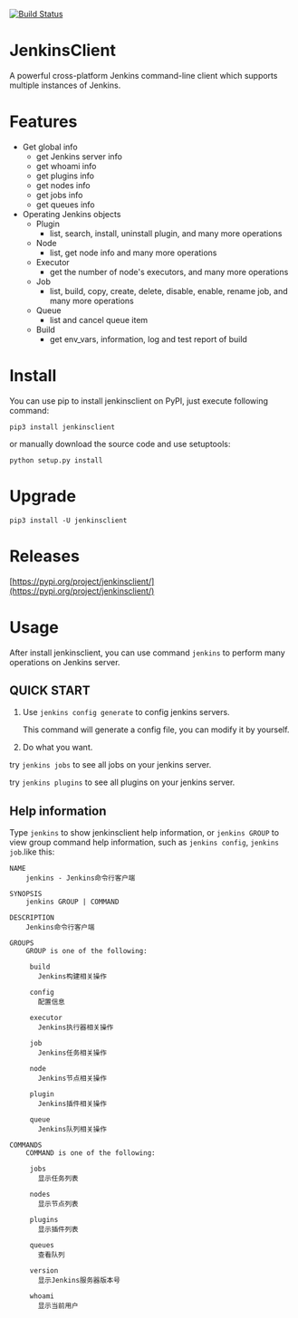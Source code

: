 [![Build Status](https://img.shields.io/travis/com/hummerstudio/jenkinsclient/master?logo=travis)](https://travis-ci.com/hummerstudio/jenkinsclient)

# JenkinsClient

A powerful cross-platform Jenkins command-line client which supports multiple instances of Jenkins.

# Features

- Get global info
    - get Jenkins server info
    - get whoami info
    - get plugins info
    - get nodes info
    - get jobs info
    - get queues info
- Operating Jenkins objects
    - Plugin
        - list, search, install, uninstall plugin, and many more operations
    - Node
        - list, get node info and many more operations
    - Executor
        - get the number of node's executors, and many more operations
    - Job 
        - list, build, copy, create, delete, disable, enable, rename job, and many more operations
    - Queue
        - list and cancel queue item
    - Build
        - get env_vars, information, log and test report of build
    

# Install

You can use pip to install jenkinsclient on PyPI, just execute following command:

`pip3 install jenkinsclient`

or manually download the source code and use setuptools:

`python setup.py install`

# Upgrade

`pip3 install -U jenkinsclient`

# Releases

[https://pypi.org/project/jenkinsclient/](https://pypi.org/project/jenkinsclient/)

# Usage

After install jenkinsclient, you can use command `jenkins` to perform many operations on Jenkins server.

## QUICK START

1. Use `jenkins config generate` to config jenkins servers.

    This command will generate a config file, you can modify it by yourself.

1. Do what you want.

try `jenkins jobs` to see all jobs on your jenkins server.

try `jenkins plugins` to see all plugins on your jenkins server.

## Help information

Type `jenkins` to show jenkinsclient help information, or `jenkins GROUP` to view group command help information, such as `jenkins config`, `jenkins job`.like this:

```
NAME
    jenkins - Jenkins命令行客户端

SYNOPSIS
    jenkins GROUP | COMMAND

DESCRIPTION
    Jenkins命令行客户端

GROUPS
    GROUP is one of the following:

     build
       Jenkins构建相关操作

     config
       配置信息

     executor
       Jenkins执行器相关操作

     job
       Jenkins任务相关操作

     node
       Jenkins节点相关操作

     plugin
       Jenkins插件相关操作

     queue
       Jenkins队列相关操作

COMMANDS
    COMMAND is one of the following:

     jobs
       显示任务列表

     nodes
       显示节点列表

     plugins
       显示插件列表

     queues
       查看队列

     version
       显示Jenkins服务器版本号

     whoami
       显示当前用户
```
